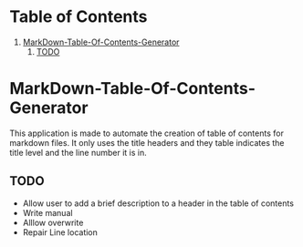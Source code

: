 # Table of Contents
1. [MarkDown-Table-Of-Contents-Generator](#markdown-table-of-contents-generator-1)
    1. [TODO](#todo-1)

# MarkDown-Table-Of-Contents-Generator

This application is made to automate the creation of table of contents for markdown files. It only uses the title headers and they table indicates the title level and the line number it is in.

## TODO
- Allow user to add a brief description to a header in the table of contents
- Write manual
- Alllow overwrite
- Repair Line location 
